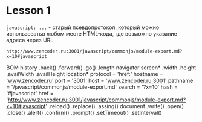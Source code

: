# Lesson 1

`javascript: ...` - старый псевдопротокол, который можно использоватьв любом месте HTML-кода, где возможно указание адреса через URL

`http://www.zencoder.ru:3001/javascript/commonjs/module-export.md?x=10#javascript`

BOM
    history
        .back()
        .forward()
        .go()
        .length
    navigator
    screen*
        .width
        .height
        .availWidth
        .availHeight
    location*
        protocol = 'href:'
        hostname = 'www.zencoder.ru'
        port = '3001'
        host = 'www.zencoder.ru:3001'
        pathname = '/javascript/commonjs/module-export.md'
        search = '?x=10'
        hash = '#javascript'
        href = 'http://www.zencoder.ru:3001/javascript/commonjs/module-export.md?x=10#javascript'
        .reload()
        .replace()
        .assing()
    document
        .write()
        .open()
        .close()
    .alert()
    .confirm()
    .prompt()
    .setTimeout()
    .setInterval()